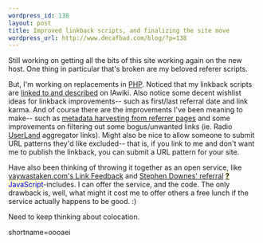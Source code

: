 ```yaml
--- 
wordpress_id: 138
layout: post
title: Improved linkback scripts, and finalizing the site move
wordpress_url: http://www.decafbad.com/blog/?p=138
---
```

<p>Still working on getting all the bits of this site working again on the new host.  One thing in particular that's broken are my beloved referer scripts.</p>
<p>But, I'm working on replacements in <a href="http://www.decafbad.com/twiki/bin/view/Main/PHP">PHP</a>.  Noticed that my linkback scripts are <a href="http://iawiki.net/ReferrerLinking">linked to and described</a> on IAwiki.  Also notice some decent wishlist ideas for linkback improvements-- such as first/last referral date and link karma.  And of course there are the improvements I've been meaning to make-- such as <a href="http://www.decafbad.com/news_archives/000142.phtml#000142">metadata harvesting from referrer pages</a> and some improvements on filtering out some bogus/unwanted links (ie. Radio <a href="http://www.decafbad.com/twiki/bin/view/Main/UserLand">UserLand</a> aggregator links).  Might also be nice to allow someone to submit URL patterns they'd like excluded-- that is, if you link to me and don't want me to publish the linkback, you can submit a URL pattern for your site.</p>
<p>Have also been thinking of throwing it together as an open service, like <a href="http://www.yaywastaken.com/referer/default.htm">yaywastaken.com's Link Feedback</a> and <a href="http://www.downes.ca/referrers.htm">Stephen Downes' referral</a> <span style='background : #FFFFCE;'><a href="http://www.decafbad.com/twiki/bin/edit/Main/JavaScript?topicparent=Main.FilterData"><b>?</b></a><font color="#0000FF">JavaScript</font></span>-includes.  I can offer the service, and the code.  The only drawback is, well, what might it cost me to offer others a free lunch if the service actually happens to be good. :)</p>
<p>Need to keep thinking about colocation.</p>
<!--more-->
shortname=oooaei
